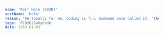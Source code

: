 ```yaml
---
name: 'Rolf Holm (2020)'
sortName: 'Holm'
reason: 'Personally for me, coding is fun. Someone once called it, "the greatest puzzle", and I get why. It’s the most open-ended game there is, with no end goal beyond creativity and mastery. And beyond that I find it deeply intriguing, when the unexpected happens, be that breakdowns or the emergence of "features". It’s about exploration, and finding your own niche'
tags: 'PCD2021whyCode'
date: 1953-01-03
---
```

